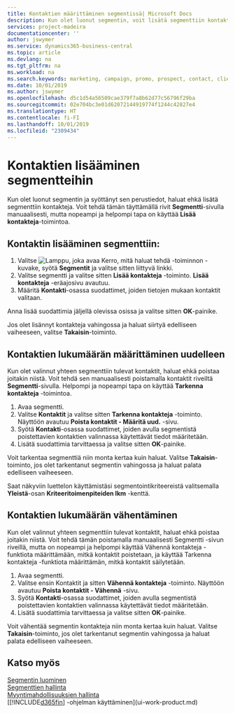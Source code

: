 ```yaml
---
title: Kontaktien määrittäminen segmentissä| Microsoft Docs
description: Kun olet luonut segmentin, voit lisätä segmenttiin kontakteja esimerkiksi tiettyihin asiakkaisiin kohdistettuina markkinointikampanjoiden osana.
services: project-madeira
documentationcenter: ''
author: jswymer
ms.service: dynamics365-business-central
ms.topic: article
ms.devlang: na
ms.tgt_pltfrm: na
ms.workload: na
ms.search.keywords: marketing, campaign, promo, prospect, contact, client, customer
ms.date: 10/01/2019
ms.author: jswymer
ms.openlocfilehash: d5c1d54a56509cae379f7a8b62d77c56796f29ba
ms.sourcegitcommit: 02e704bc3e01d62072144919774f1244c42827e4
ms.translationtype: HT
ms.contentlocale: fi-FI
ms.lasthandoff: 10/01/2019
ms.locfileid: "2309434"
---
```

# <a name="add-contacts-to-segments"></a>Kontaktien lisääminen segmentteihin
Kun olet luonut segmentin ja syöttänyt sen perustiedot, haluat ehkä lisätä segmenttiin kontakteja. Voit tehdä tämän täyttämällä rivit **Segmentti**-sivulla manuaalisesti, mutta nopeampi ja helpompi tapa on käyttää **Lisää kontakteja**-toimintoa.

## <a name="to-add-a-contact-to-a-segment"></a>Kontaktin lisääminen segmenttiin:
1. Valitse ![Lamppu, joka avaa Kerro, mitä haluat tehdä -toiminnon](media/ui-search/search_small.png "Kerro, mitä haluat tehdä") -kuvake, syötä **Segmentit** ja valitse sitten liittyvä linkki.  
2. Valitse segmentti ja valitse sitten **Lisää kontakteja** -toiminto. **Lisää kontakteja** -eräajosivu avautuu.
3. Määritä **Kontakti**-osassa suodattimet, joiden tietojen mukaan kontaktit valitaan.

Anna lisää suodattimia jäljellä olevissa osissa ja valitse sitten **OK**-painike.

Jos olet lisännyt kontakteja vahingossa ja haluat siirtyä edelliseen vaiheeseen, valitse **Takaisin**-toiminto.

## <a name="to-refine-the-number-of-contacts"></a>Kontaktien lukumäärän määrittäminen uudelleen
Kun olet valinnut yhteen segmenttiin tulevat kontaktit, haluat ehkä poistaa joitakin niistä. Voit tehdä sen manuaalisesti poistamalla kontaktit riveiltä **Segmentti**-sivulla. Helpompi ja nopeampi tapa on käyttää **Tarkenna kontakteja** -toimintoa.

1. Avaa segmentti.
2. Valitse **Kontaktit** ja valitse sitten **Tarkenna kontakteja** -toiminto. Näyttöön avautuu **Poista kontaktit - Määritä uud.** -sivu.
3. Syötä **Kontakti**-osassa suodattimet, joiden avulla segmentistä poistettavien kontaktien valinnassa käytettävät tiedot määritetään.
4. Lisätä suodattimia tarvittaessa ja valitse sitten **OK**-painike.

Voit tarkentaa segmenttiä niin monta kertaa kuin haluat. Valitse **Takaisin**-toiminto, jos olet tarkentanut segmentin vahingossa ja haluat palata edelliseen vaiheeseen.

Saat näkyviin luettelon käyttämistäsi segmentointikriteereistä valitsemalla **Yleistä**-osan **Kriteeritoimenpiteiden lkm** -kenttä.

## <a name="to-reduce-the-number-of-contacts"></a>Kontaktien lukumäärän vähentäminen
Kun olet valinnut yhteen segmenttiin tulevat kontaktit, haluat ehkä poistaa joitakin niistä. Voit tehdä tämän poistamalla manuaalisesti Segmentti -sivun riveillä, mutta on nopeampi ja helpompi käyttää Vähennä kontakteja -funktiota määrittämään, mitkä kontaktit poistetaan, ja käyttää Tarkenna kontakteja -funktiota määrittämän, mitkä kontaktit säilytetään.

1. Avaa segmentti.
2. Valitse ensin Kontaktit ja sitten **Vähennä kontakteja** -toiminto. Näyttöön avautuu **Poista kontaktit - Vähennä** -sivu.
3. Syötä **Kontakti**-osassa suodattimet, joiden avulla segmentistä poistettavien kontaktien valinnassa käytettävät tiedot määritetään.
4. Lisätä suodattimia tarvittaessa ja valitse sitten **OK**-painike.

Voit vähentää segmentin kontakteja niin monta kertaa kuin haluat. Valitse **Takaisin**-toiminto, jos olet tarkentanut segmentin vahingossa ja haluat palata edelliseen vaiheeseen.

## <a name="see-also"></a>Katso myös
[Segmentin luominen](marketing-how-create-segment.md)   
[Segmenttien hallinta](marketing-segments.md)  
[Myyntimahdollisuuksien hallinta](marketing-manage-sales-opportunities.md)  
[[!INCLUDE[d365fin](includes/d365fin_md.md)] -ohjelman käyttäminen](ui-work-product.md)  
